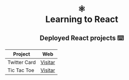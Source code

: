 <div align='center'>

# ⚛️ <br> Learning to React

## Deployed React projects ⌨️

| Project | Web |
| --- | --- |
| Twitter Card | [Visitar](https://twitter-card-prod.vercel.app/) |
| Tic Tac Toe | [Visitar](https://tic-tac-toe-prod.vercel.app/) |

</div>
